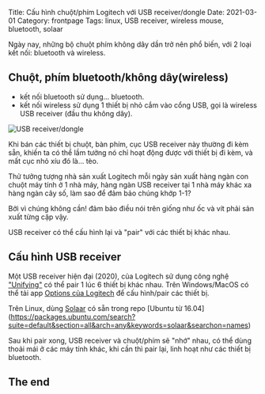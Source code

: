 Title: Cấu hình chuột/phím Logitech với USB receiver/dongle
Date: 2021-03-01
Category: frontpage
Tags: linux, USB receiver, wireless mouse, bluetooth, solaar

Ngày nay, những bộ chuột phím không dây dần trở nên phổ biến, với 2 loại kết nối: bluetooth và wireless.

## Chuột, phím bluetooth/không dây(wireless)
- kết nối bluetooth sử dụng... bluetooth.
- kết nối wireless sử dụng 1 thiết bị nhỏ cắm vào cổng USB, gọi là wireless USB receiver (đầu thu không dây).

![USB receiver/dongle]({static}/images/usb_receiver.webp)

Khi bán các thiết bị chuột, bàn phím, cục USB receiver này thường đi kèm sẵn, khiến ta có thể lầm tưởng nó chỉ hoạt động được với thiết bị đi kèm, và mất cục nhỏ xíu đó là... tèo.

Thử tưởng tượng nhà sản xuất Logitech mỗi ngày sản xuất hàng ngàn con chuột máy tính ở 1 nhà máy, hàng ngàn USB receiver tại 1 nhà máy khác xa hàng ngàn cây số, làm sao để đảm bảo chúng khớp 1-1?

Bởi vì chúng không cần!
 đảm bảo điều nói trên giống như ốc và vít phải sản xuất từng cặp vậy.

 USB receiver có thể cấu hình lại và "pair" với các thiết bị khác nhau.

## Cấu hình USB receiver
 Một USB receiver hiện đại (2020), của Logitech sử dụng công nghệ ["Unifying"](https://www.logitech.com/en-us/resource-center/what-is-unifying.html) có thể pair 1 lúc 6 thiết bị khác nhau.
 Trên Windows/MacOS có thể tải app [Options của Logitech](https://www.logitech.com/en-us/product/options) để cấu hình/pair các thiết bị.

 Trên Linux, dùng [Solaar](https://pwr-solaar.github.io/Solaar/) có sẵn trong repo [Ubuntu từ 16.04]
 (https://packages.ubuntu.com/search?suite=default&section=all&arch=any&keywords=solaar&searchon=names)

Sau khi pair xong, USB receiver và chuột/phím sẽ "nhớ" nhau, có thể dùng thoải mái ở các máy tính khác, khi cần thì pair lại, linh hoạt như các thiết bị bluetooth.

## The end
